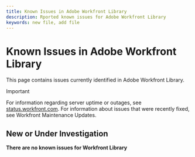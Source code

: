 ```yaml
---
title: Known Issues in Adobe Workfront Library
description: Rported known issues for Adobe Workfront Library
keywords: new file, add file
---
```


# Known Issues in Adobe Workfront Library

This page contains issues currently identified in Adobe Workfront Library.

>[!IMPORTANT]
>
>For information regarding server uptime or outages, see [status.workfront.com](https://status.workfront.com). For information about issues that were recently fixed, see Workfront Maintenance Updates.


## New or Under Investigation

**There are no known issues for Workfront Library**

<!--


-->